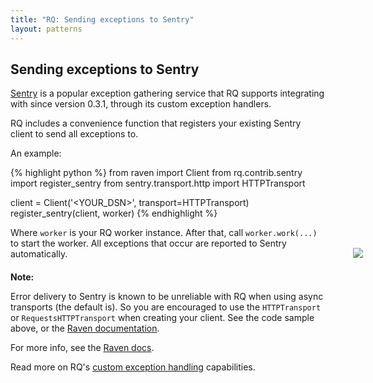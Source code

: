 ```yaml
---
title: "RQ: Sending exceptions to Sentry"
layout: patterns
---
```


## Sending exceptions to Sentry

[Sentry](https://www.getsentry.com/) is a popular exception gathering service
that RQ supports integrating with since version 0.3.1, through its custom
exception handlers.

RQ includes a convenience function that registers your existing Sentry client
to send all exceptions to.

An example:

{% highlight python %}
from raven import Client
from rq.contrib.sentry import register_sentry
from sentry.transport.http import HTTPTransport

client = Client('<YOUR_DSN>', transport=HTTPTransport)
register_sentry(client, worker)
{% endhighlight %}

Where `worker` is your RQ worker instance.  After that, call `worker.work(...)`
to start the worker.  All exceptions that occur are reported to Sentry
automatically.

<div class="warning" style="margin-top: 20px">
    <img style="float: right; margin-right: -60px; margin-top: -38px" src="{{site.baseurl}}img/warning.png" />
    <strong>Note:</strong>
    <p>
      Error delivery to Sentry is known to be unreliable with RQ when using
      async transports (the default is).  So you are encouraged to use the
      <code>HTTPTransport</code> or <code>RequestsHTTPTransport</code> when
      creating your client.  See the code sample above, or the <a
      href="http://raven.readthedocs.org/en/latest/transports/index.html">Raven
      documentation</a>.
    </p>
    <p>
      For more info, see the
      <a href="http://raven.readthedocs.org/en/latest/transports/index.html#transports">Raven docs</a>.
    </p>
</div>

Read more on RQ's [custom exception handling](/docs/exceptions/) capabilities.
